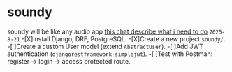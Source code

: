# soundy
soundy will be like any audio app
[this chat describe what i need to do](https://chatgpt.com/c/68a5f871-5af4-832c-acb0-2a71b2f33264)
`2025-8-21`
-[X]Install Django, DRF, PostgreSQL.
-[X]Create a new project `soundy/`.
-[ ]Create a custom User model (extend `AbstractUser`).
-[ ]Add JWT authentication (`djangorestframework-simplejwt`).
-[ ]Test with Postman: register → login → access protected route.